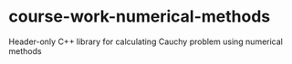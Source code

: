 # course-work-numerical-methods
Header-only C++ library for calculating Cauchy problem using numerical methods
